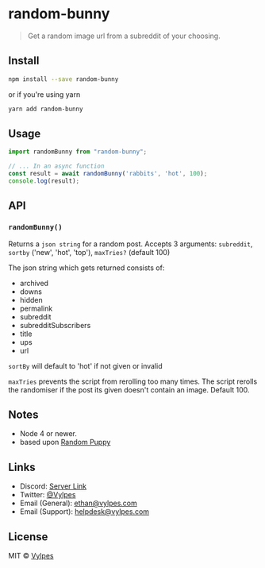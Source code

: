 # random-bunny

> Get a random image url from a subreddit of your choosing.

## Install

```bash
npm install --save random-bunny
```

or if you're using yarn

```bash
yarn add random-bunny
```


## Usage

```ts
import randomBunny from "random-bunny";

// ... In an async function
const result = await randomBunny('rabbits', 'hot', 100);
console.log(result);
```

## API

### `randomBunny()`

Returns a `json string` for a random post. Accepts 3 arguments: `subreddit`, `sortby` ('new', 'hot', 'top'), `maxTries?` (default 100)

The json string which gets returned consists of:
- archived
- downs
- hidden
- permalink
- subreddit
- subredditSubscribers
- title
- ups
- url

`sortBy` will default to 'hot' if not given or invalid

`maxTries` prevents the script from rerolling too many times. The script rerolls the randomiser if the post its given doesn't contain an image. Default 100.

## Notes

* Node 4 or newer.
* based upon [Random Puppy](https://github.com/dylang/random-puppy)

## Links

* Discord: [Server Link](https://discord.gg/UyAhAVp)
* Twitter: [@Vylpes](https://twitter.com/Vylpes)
* Email (General): [ethan@vylpes.com](mailto:ethan@vylpes.com)
* Email (Support): [helpdesk@vylpes.com](mailto:helpdesk@vylpes.com)

## License

MIT © [Vylpes](https://www.vylpes.com)